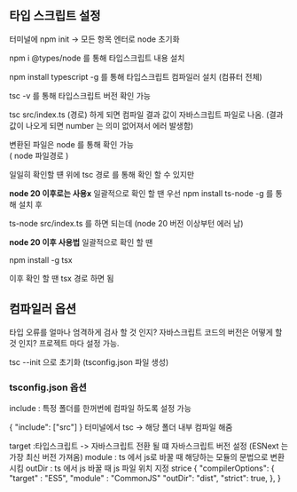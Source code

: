 
## 타입 스크립트 설정

터미널에 npm init -> 모든 항목 엔터로 node 초기화 

npm i @types/node 를 통해 타입스크립트 내용 설치 

npm install typescript -g 를 통해 타입스크립트 컴파일러 설치 (컴퓨터 전체)

tsc -v 를 통해 타입스크립트 버전 확인 가능

tsc src/index.ts (경로) 하게 되면 컴파일 결과 값이 자바스크립트 파일로 나옴.
(결과 값이 나오게 되면 number 는 의미 없어져서 에러 발생함)

변환된 파일은 node 를 통해 확인 가능  
( node 파일경로 )

일일히 확인할 떈 위에 tsc 경로 를 통해 확인 할 수 있지만 

**node 20 이후로는 사용x**
일괄적으로 확인 할 땐
우선 npm install ts-node -g 를 통해 설치 후 

ts-node src/index.ts 를 하면 되는데 (node 20 버전 이상부턴 에러 남)



**node 20 이후 사용법**
일괄적으로 확인 할 땐

npm install -g tsx 

이후 확인 할 땐 tsx 경로 하면 됨 



## 컴파일러 옵션 
타입 오류를 얼마나 엄격하게 검사 할 것 인지?
자바스크립트 코드의 버전은 어떻게 할 것 인지?
프로젝트 마다 설정 가능.

tsc --init 으로 초기화  (tsconfig.json 파일 생성)

### tsconfig.json 옵션
include : 특정 폴더를 한꺼번에 컴파일 하도록 설정 가능 

{
"include": ["src"]
}
터미널에서 tsc -> 해당 폴더 내부 컴파일 해줌 

target :타입스크립트 ->  자바스크립트 전환 될 떄 자바스크립트 버전 설정 (ESNext 는 가장 최신 버전 가져옴)
module : ts 에서 js로 바꿀 때 해당하는 모듈의 문법으로 변환시킴
outDir : ts 에서 js 바꿀 때 js 파일 위치 지정
strice 
{
	"compilerOptions": {
	"target" : "ES5",
	"module" : "CommonJS"
	"outDir": "dist",
	"strict": true,
	},
}

